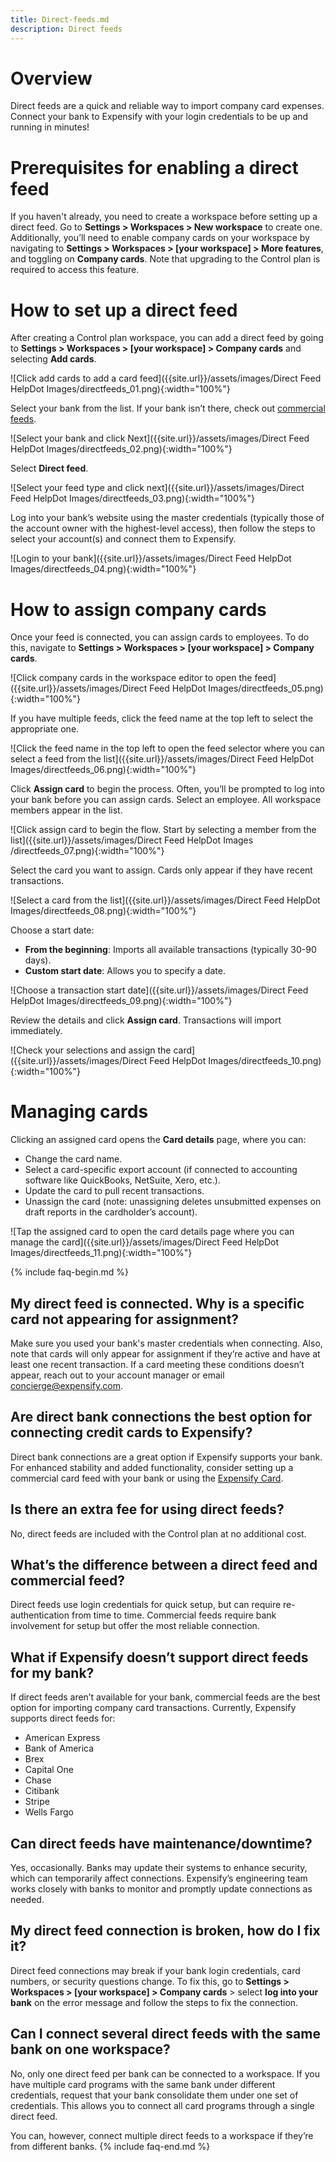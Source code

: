 ```yaml
---
title: Direct-feeds.md
description: Direct feeds
---
```

# Overview
Direct feeds are a quick and reliable way to import company card expenses. Connect your bank to Expensify with your login credentials to be up and running in minutes!

# Prerequisites for enabling a direct feed 
If you haven't already, you need to create a workspace before setting up a direct feed. Go to **Settings > Workspaces > New workspace** to create one.
Additionally, you’ll need to enable company cards on your workspace by navigating to **Settings > Workspaces > [your workspace] > More features**, and toggling on **Company cards**. Note that upgrading to the Control plan is required to access this feature.
# How to set up a direct feed
After creating a Control plan workspace, you can add a direct feed by going to **Settings > Workspaces > [your workspace] > Company cards** and selecting **Add cards**. 

![Click add cards to add a card feed]({{site.url}}/assets/images/Direct Feed HelpDot Images/directfeeds_01.png){:width="100%"}

Select your bank from the list. If your bank isn’t there, check out [commercial feeds](https://help.expensify.com/articles/new-expensify/connect-credit-cards/company-cards/Commercial-feeds). 

![Select your bank and click Next]({{site.url}}/assets/images/Direct Feed HelpDot Images/directfeeds_02.png){:width="100%"}

Select **Direct feed**. 

![Select your feed type and click next]({{site.url}}/assets/images/Direct Feed HelpDot Images/directfeeds_03.png){:width="100%"}

Log into your bank’s website using the master credentials (typically those of the account owner with the highest-level access), then follow the steps to select your account(s) and connect them to Expensify. 

![Login to your bank]({{site.url}}/assets/images/Direct Feed HelpDot Images/directfeeds_04.png){:width="100%"}

# How to assign company cards
Once your feed is connected, you can assign cards to employees. To do this, navigate to **Settings > Workspaces > [your workspace] > Company cards**.

![Click company cards in the workspace editor to open the feed]({{site.url}}/assets/images/Direct Feed HelpDot Images/directfeeds_05.png){:width="100%"}

If you have multiple feeds, click the feed name at the top left to select the appropriate one.

![Click the feed name in the top left to open the feed selector where you can select a feed from the list]({{site.url}}/assets/images/Direct Feed HelpDot Images/directfeeds_06.png){:width="100%"}

Click **Assign card** to begin the process. Often, you’ll be prompted to log into your bank before you can assign cards. Select an employee. All workspace members appear in the list.

![Click assign card to begin the flow. Start by selecting a member from the list]({{site.url}}/assets/images/Direct Feed HelpDot Images
/directfeeds_07.png){:width="100%"}

Select the card you want to assign. Cards only appear if they have recent transactions.

![Select a card from the list]({{site.url}}/assets/images/Direct Feed HelpDot Images/directfeeds_08.png){:width="100%"}

Choose a start date:
- **From the beginning**: Imports all available transactions (typically 30-90 days).
- **Custom start date**: Allows you to specify a date.
  
![Choose a transaction start date]({{site.url}}/assets/images/Direct Feed HelpDot Images/directfeeds_09.png){:width="100%"}

Review the details and click **Assign card**. Transactions will import immediately.

![Check your selections and assign the card]({{site.url}}/assets/images/Direct Feed HelpDot Images/directfeeds_10.png){:width="100%"}

# Managing cards 
Clicking an assigned card opens the **Card details** page, where you can:

- Change the card name.
- Select a card-specific export account (if connected to accounting software like QuickBooks, NetSuite, Xero, etc.).
- Update the card to pull recent transactions.
- Unassign the card (note: unassigning deletes unsubmitted expenses on draft reports in the cardholder’s account).
  
![Tap the assigned card to open the card details page where you can manage the card]({{site.url}}/assets/images/Direct Feed HelpDot Images/directfeeds_11.png){:width="100%"}

{% include faq-begin.md %}
## My direct feed is connected. Why is a specific card not appearing for assignment?
Make sure you used your bank's master credentials when connecting. Also, note that cards will only appear for assignment if they’re active and have at least one recent transaction. If a card meeting these conditions doesn’t appear, reach out to your account manager or email concierge@expensify.com.
 
## Are direct bank connections the best option for connecting credit cards to Expensify?
Direct bank connections are a great option if Expensify supports your bank. For enhanced stability and added functionality, consider setting up a commercial card feed with your bank or using the [Expensify Card](https://use.expensify.com/company-credit-card).

## Is there an extra fee for using direct feeds? 
No, direct feeds are included with the Control plan at no additional cost.

## What’s the difference between a direct feed and commercial feed? 
Direct feeds use login credentials for quick setup, but can require re-authentication from time to time. Commercial feeds require bank involvement for setup but offer the most reliable connection.

## What if Expensify doesn’t support direct feeds for my bank?
If direct feeds aren’t available for your bank, commercial feeds are the best option for importing company card transactions. Currently, Expensify supports direct feeds for:
- American Express
- Bank of America
- Brex
- Capital One
- Chase
- Citibank
- Stripe
- Wells Fargo
## Can direct feeds have maintenance/downtime?
Yes, occasionally. Banks may update their systems to enhance security, which can temporarily affect connections. Expensify’s engineering team works closely with banks to monitor and promptly update connections as needed.

## My direct feed connection is broken, how do I fix it?
Direct feed connections may break if your bank login credentials, card numbers, or security questions change. To fix this, go to **Settings > Workspaces > [your workspace] > Company cards** > select **log into your bank** on the error message and follow the steps to fix the connection.

## Can I connect several direct feeds with the same bank on one workspace?
No, only one direct feed per bank can be connected to a workspace. If you have multiple card programs with the same bank under different credentials, request that your bank consolidate them under one set of credentials. This allows you to connect all card programs through a single direct feed.

You can, however, connect multiple direct feeds to a workspace if they’re from different banks.
{% include faq-end.md %}

